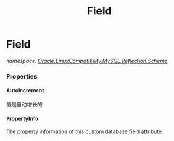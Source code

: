 ﻿---
title: Field
---

# Field
_namespace: [Oracle.LinuxCompatibility.MySQL.Reflection.Schema](N-Oracle.LinuxCompatibility.MySQL.Reflection.Schema.html)_






### Properties

#### AutoIncrement
值是自动增长的
#### PropertyInfo
The property information of this custom database field attribute.
